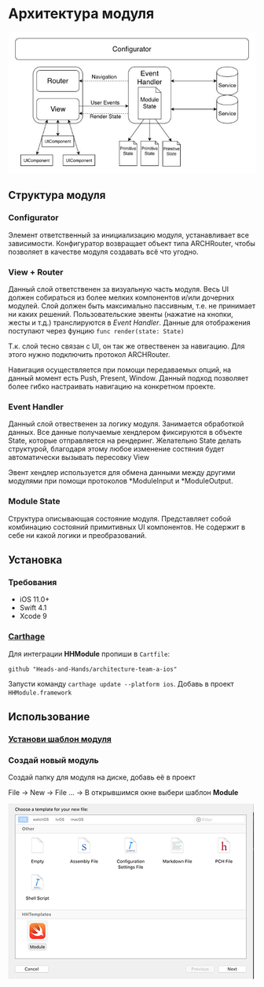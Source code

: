 # Архитектура модуля

![Diagram](../../Resources/ArchitectureDiagram.jpg)

## Структура модуля

### Configurator

Элемент ответственный за инициализацию модуля, устанавливает все зависимости. Конфигуратор возвращает объект типа ARCHRouter, чтобы позволяет в качестве модуля создавать всё что угодно.  

### View + Router

Данный слой ответственен за визуальную часть модуля. Весь UI должен собираться из более мелких компонентов и/или дочерних модулей. Слой должен быть максимально пассивным, т.е. не принимает ни каких решений. Пользовательские эвенты (нажатие на кнопки, жесты и т.д.) транслируются в  *Event Handler*. Данные для отображения поступают через фунцию ````func render(state: State)```` 

Т.к. слой тесно связан с UI, он так же отвественен за навигацию. Для этого нужно подключить протокол ARCHRouter. 

Навигация осуществляется при помощи передаваемых опций, на данный момент есть Push, Present, Window. Данный подход позволяет более гибко настраивать навигацию на конкретном проекте. 

### Event Handler

Данный слой отвественен за логику модуля.  Занимается обработкой данных. Все данные получаемые хендлером фиксируются в объекте State, которые отправляется на рендеринг. Желательно State делать структурой, благодаря этому любое изменение состяния будет автоматически вызывать пересовку View

Эвент хендлер используется для обмена данными между другими модулями при помощи протоколов *ModuleInput и *ModuleOutput. 

### Module State

Структура описывающая состояние модуля. Представляет собой комбинацию состояний примитивных UI компонентов. Не содержит в себе ни какой логики и преобразований.

## Установка

### Требования

- iOS 11.0+
- Swift 4.1
- Xcode 9

### [Carthage](https://github.com/Carthage/Carthage)

Для интеграции **HHModule** пропиши в `Cartfile`:

```
github "Heads-and-Hands/architecture-team-a-ios"
```

Запусти команду `carthage update --platform ios`.  Добавь в проект `HHModule.framework`

## Использование

### [Установи шаблон модуля](../../templates.md)

###  Создай новый модуль

Создай папку для модуля на диске, добавь её в проект

File -> New -> File ... -> В открывшимся окне выбери шаблон **Module**

![NewModule](../../Resources/CreateNewModule.png)
